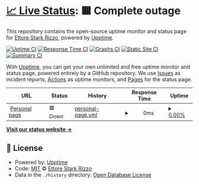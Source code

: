 # [📈 Live Status](https://ettorestark.github.io/status): <!--live status--> **🟥 Complete outage**

This repository contains the open-source uptime monitor and status page for [Ettore Stark Rizzo](ettorestark.com), powered by [Upptime](https://github.com/upptime/upptime).

[![Uptime CI](https://github.com/ettorestark/status/workflows/Uptime%20CI/badge.svg)](https://github.com/ettorestark/status/actions?query=workflow%3A%22Uptime+CI%22)
[![Response Time CI](https://github.com/ettorestark/status/workflows/Response%20Time%20CI/badge.svg)](https://github.com/ettorestark/status/actions?query=workflow%3A%22Response+Time+CI%22)
[![Graphs CI](https://github.com/ettorestark/status/workflows/Graphs%20CI/badge.svg)](https://github.com/ettorestark/status/actions?query=workflow%3A%22Graphs+CI%22)
[![Static Site CI](https://github.com/ettorestark/status/workflows/Static%20Site%20CI/badge.svg)](https://github.com/ettorestark/status/actions?query=workflow%3A%22Static+Site+CI%22)
[![Summary CI](https://github.com/ettorestark/status/workflows/Summary%20CI/badge.svg)](https://github.com/ettorestark/status/actions?query=workflow%3A%22Summary+CI%22)

With [Upptime](https://upptime.js.org), you can get your own unlimited and free uptime monitor and status page, powered entirely by a GitHub repository. We use [Issues](https://github.com/ettorestark/status/issues) as incident reports, [Actions](https://github.com/ettorestark/status/actions) as uptime monitors, and [Pages](https://ettorestark.github.io/status) for the status page.

<!--start: status pages-->
<!-- This summary is generated by Upptime (https://github.com/upptime/upptime) -->
<!-- Do not edit this manually, your changes will be overwritten -->
<!-- prettier-ignore -->
| URL | Status | History | Response Time | Uptime |
| --- | ------ | ------- | ------------- | ------ |
| <img alt="" src="https://favicons.githubusercontent.com/ettorestark.com" height="13"> [Personal page](https://ettorestark.com) | 🟥 Down | [personal-page.yml](https://github.com/ettorestark/status/commits/HEAD/history/personal-page.yml) | <details><summary><img alt="Response time graph" src="./graphs/personal-page/response-time-week.png" height="20"> 0ms</summary><br><a href="https://ettorestark.github.io/status/history/personal-page"><img alt="Response time 564" src="https://img.shields.io/endpoint?url=https%3A%2F%2Fraw.githubusercontent.com%2Fettorestark%2Fstatus%2FHEAD%2Fapi%2Fpersonal-page%2Fresponse-time.json"></a><br><a href="https://ettorestark.github.io/status/history/personal-page"><img alt="24-hour response time 0" src="https://img.shields.io/endpoint?url=https%3A%2F%2Fraw.githubusercontent.com%2Fettorestark%2Fstatus%2FHEAD%2Fapi%2Fpersonal-page%2Fresponse-time-day.json"></a><br><a href="https://ettorestark.github.io/status/history/personal-page"><img alt="7-day response time 0" src="https://img.shields.io/endpoint?url=https%3A%2F%2Fraw.githubusercontent.com%2Fettorestark%2Fstatus%2FHEAD%2Fapi%2Fpersonal-page%2Fresponse-time-week.json"></a><br><a href="https://ettorestark.github.io/status/history/personal-page"><img alt="30-day response time 0" src="https://img.shields.io/endpoint?url=https%3A%2F%2Fraw.githubusercontent.com%2Fettorestark%2Fstatus%2FHEAD%2Fapi%2Fpersonal-page%2Fresponse-time-month.json"></a><br><a href="https://ettorestark.github.io/status/history/personal-page"><img alt="1-year response time 564" src="https://img.shields.io/endpoint?url=https%3A%2F%2Fraw.githubusercontent.com%2Fettorestark%2Fstatus%2FHEAD%2Fapi%2Fpersonal-page%2Fresponse-time-year.json"></a></details> | <details><summary><a href="https://ettorestark.github.io/status/history/personal-page">0.00%</a></summary><a href="https://ettorestark.github.io/status/history/personal-page"><img alt="All-time uptime 3.27%" src="https://img.shields.io/endpoint?url=https%3A%2F%2Fraw.githubusercontent.com%2Fettorestark%2Fstatus%2FHEAD%2Fapi%2Fpersonal-page%2Fuptime.json"></a><br><a href="https://ettorestark.github.io/status/history/personal-page"><img alt="24-hour uptime 0.00%" src="https://img.shields.io/endpoint?url=https%3A%2F%2Fraw.githubusercontent.com%2Fettorestark%2Fstatus%2FHEAD%2Fapi%2Fpersonal-page%2Fuptime-day.json"></a><br><a href="https://ettorestark.github.io/status/history/personal-page"><img alt="7-day uptime 0.00%" src="https://img.shields.io/endpoint?url=https%3A%2F%2Fraw.githubusercontent.com%2Fettorestark%2Fstatus%2FHEAD%2Fapi%2Fpersonal-page%2Fuptime-week.json"></a><br><a href="https://ettorestark.github.io/status/history/personal-page"><img alt="30-day uptime 7.96%" src="https://img.shields.io/endpoint?url=https%3A%2F%2Fraw.githubusercontent.com%2Fettorestark%2Fstatus%2FHEAD%2Fapi%2Fpersonal-page%2Fuptime-month.json"></a><br><a href="https://ettorestark.github.io/status/history/personal-page"><img alt="1-year uptime 3.27%" src="https://img.shields.io/endpoint?url=https%3A%2F%2Fraw.githubusercontent.com%2Fettorestark%2Fstatus%2FHEAD%2Fapi%2Fpersonal-page%2Fuptime-year.json"></a></details>

<!--end: status pages-->

[**Visit our status website →**](https://ettorestark.github.io/status)

## 📄 License

- Powered by: [Upptime](https://github.com/upptime/upptime)
- Code: [MIT](./LICENSE) © [Ettore Stark Rizzo](ettorestark.com)
- Data in the `./history` directory: [Open Database License](https://opendatacommons.org/licenses/odbl/1-0/)
